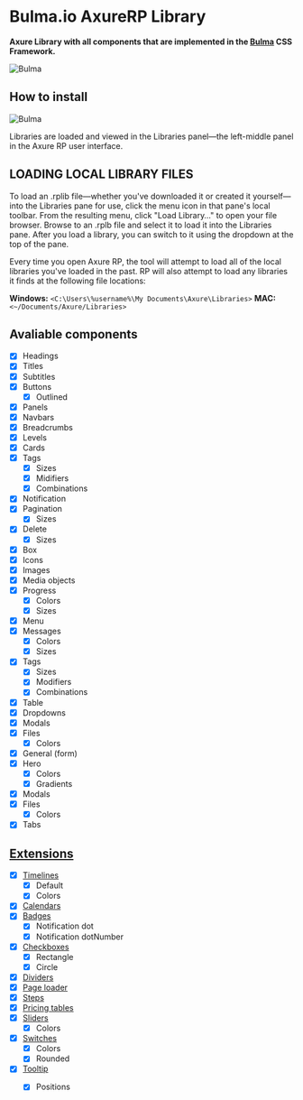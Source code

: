 # Bulma.io AxureRP Library
**Axure Library with all components that are implemented in the [Bulma](http://bulma.io) CSS Framework.**

![Bulma](https://raw.githubusercontent.com/Code-Mine-Development/Bulma.io-axure/master/Bulma.io%20-%20Axure%20screen.png)

## How to install

![Bulma](https://raw.githubusercontent.com/Code-Mine-Development/Bulma.io-axure/master/Bulma.io%20-%20Axure%20screen%20instalation.png)

Libraries are loaded and viewed in the Libraries panel—the left-middle panel in the Axure RP user interface.


## LOADING LOCAL LIBRARY FILES
To load an .rplib file—whether you've downloaded it or created it yourself—into the Libraries pane for use, click the menu icon in that pane's local toolbar. From the resulting menu, click "Load Library…" to open your file browser. Browse to an .rplb file and select it to load it into the Libraries pane. After you load a library, you can switch to it using the dropdown at the top of the pane.

Every time you open Axure RP, the tool will attempt to load all of the local libraries you've loaded in the past. RP will also attempt to load any libraries it finds at the following file locations:

**Windows:** 
`<C:\Users\%username%\My Documents\Axure\Libraries>`
**MAC:**
`<~/Documents/Axure/Libraries>`

## Avaliable components

- [x] Headings
- [x] Titles
- [x] Subtitles
- [x] Buttons
  - [x] Outlined
- [x] Panels
- [x] Navbars
- [x] Breadcrumbs
- [x] Levels
- [x] Cards
- [x] Tags
  - [x] Sizes
  - [x] Midifiers
  - [x] Combinations
- [x] Notification
- [x] Pagination
  - [x] Sizes
- [x] Delete
  - [x] Sizes
- [x] Box
- [x] Icons
- [x] Images
- [x] Media objects
- [x] Progress
  - [x] Colors
  - [x] Sizes
- [x] Menu
- [x] Messages
  - [x] Colors
  - [x] Sizes
- [x] Tags
  - [x] Sizes
  - [x] Modifiers
  - [x] Combinations
- [x] Table
- [x] Dropdowns
- [x] Modals
- [x] Files
  - [x] Colors
- [x] General (form)
- [x] Hero
  - [x] Colors
  - [x] Gradients
- [x] Modals
- [x] Files
  - [x] Colors
- [x] Tabs

## [Extensions](https://wikiki.github.io/bulma-extensions/overview)
- [x] [Timelines](https://wikiki.github.io/bulma-extensions/timeline)
  - [x] Default
  - [x] Colors
- [x] [Calendars](https://wikiki.github.io/bulma-extensions/calendar)
- [x] [Badges](https://wikiki.github.io/bulma-extensions/badge) 
  - [x] Notification dot
  - [x] Notification dotNumber
- [x] [Checkboxes](https://wikiki.github.io/bulma-extensions/checkradio) 
  - [x] Rectangle
  - [x] Circle
- [x] [Dividers](https://wikiki.github.io/bulma-extensions/divider) 
- [x] [Page loader](https://wikiki.github.io/bulma-extensions/pageloader)
- [x] [Steps](https://wikiki.github.io/bulma-extensions/steps)
- [x] [Pricing tables](https://wikiki.github.io/bulma-extensions/pricing-table)
- [x] [Sliders](https://wikiki.github.io/bulma-extensions/slider)
  - [x] Colors
- [x] [Switches](https://wikiki.github.io/bulma-extensions/switch)
  - [x] Colors
  - [x] Rounded
- [x] [Tooltip](https://wikiki.github.io/bulma-extensions/tooltip)
  - [x] Positions





